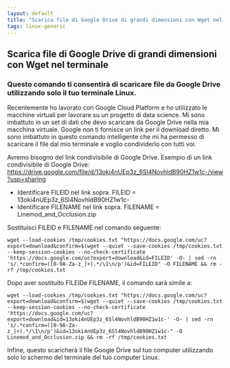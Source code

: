 ```yaml
---
layout: default
title: "Scarica file di Google Drive di grandi dimensioni con Wget nel terminale"
tags: linux-generic
---
```


## Scarica file di Google Drive di grandi dimensioni con Wget nel terminale

### Questo comando ti consentirà di scaricare file da Google Drive utilizzando solo il tuo terminale Linux.


Recentemente ho lavorato con Google Cloud Platform e ho utilizzato le macchine virtuali per lavorare su un progetto di data science. Mi sono imbattuto in un set di dati che devo scaricare da Google Drive nella mia macchina virtuale. Google non ti fornisce un link per il download diretto. Mi sono imbattuto in questo comando intelligente che mi ha permesso di scaricare il file dal mio terminale e voglio condividerlo con tutti voi.

Avremo bisogno del link condivisibile di Google Drive. Esempio di un link condivisibile di Google Drive:
https://drive.google.com/file/d/13oki4nUEp3z_6Sl4NovhldB90HZ1w1c-/view?usp=sharing

* Identificare FILEID nel link sopra. FILEID = 13oki4nUEp3z_6Sl4NovhldB90HZ1w1c-
* Identificare FILENAME nel link sopra. FILENAME = Linemod_and_Occlusion.zip

Sostituisci FILEID e FILENAME nel comando seguente:

```
wget --load-cookies /tmp/cookies.txt "https://docs.google.com/uc?export=download&confirm=$(wget --quiet --save-cookies /tmp/cookies.txt --keep-session-cookies --no-check-certificate 'https://docs.google.com/uc?export=download&id=FILEID' -O- | sed -rn 's/.*confirm=([0-9A-Za-z_]+).*/\1\n/p')&id=FILEID" -O FILENAME && rm -rf /tmp/cookies.txt
```

Dopo aver sostituito FILEIDe FILENAME, il comando sarà simile a:

```
wget --load-cookies /tmp/cookies.txt "https://docs.google.com/uc?export=download&confirm=$(wget --quiet --save-cookies /tmp/cookies.txt --keep-session-cookies --no-check-certificate 'https://docs.google.com/uc?export=download&id=13oki4nUEp3z_6Sl4NovhldB90HZ1w1c-' -O- | sed -rn 's/.*confirm=([0-9A-Za-z_]+).*/\1\n/p')&id=13oki4nUEp3z_6Sl4NovhldB90HZ1w1c-" -O Linemod_and_Occlusion.zip && rm -rf /tmp/cookies.txt
```

Infine, questo scaricherà il file Google Drive sul tuo computer utilizzando solo lo schermo del terminale del tuo computer Linux.